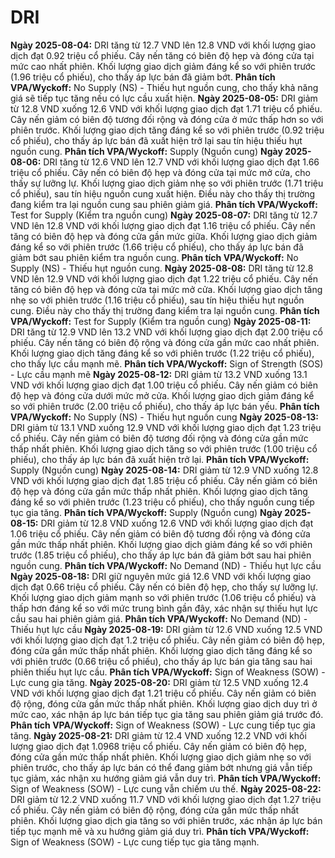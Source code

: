 # DRI

**Ngày 2025-08-04:** DRI tăng từ 12.7 VND lên 12.8 VND với khối lượng giao dịch đạt 0.92 triệu cổ phiếu. Cây nến tăng có biên độ hẹp và đóng cửa tại mức cao nhất phiên. Khối lượng giao dịch giảm đáng kể so với phiên trước (1.96 triệu cổ phiếu), cho thấy áp lực bán đã giảm bớt. **Phân tích VPA/Wyckoff:** No Supply (NS) - Thiếu hụt nguồn cung, cho thấy khả năng giá sẽ tiếp tục tăng nếu có lực cầu xuất hiện.
**Ngày 2025-08-05:** DRI giảm từ 12.8 VND xuống 12.6 VND với khối lượng giao dịch đạt 1.71 triệu cổ phiếu. Cây nến giảm có biên độ tương đối rộng và đóng cửa ở mức thấp hơn so với phiên trước. Khối lượng giao dịch tăng đáng kể so với phiên trước (0.92 triệu cổ phiếu), cho thấy áp lực bán đã xuất hiện trở lại sau tín hiệu thiếu hụt nguồn cung. **Phân tích VPA/Wyckoff:** Supply (Nguồn cung)
**Ngày 2025-08-06:** DRI tăng từ 12.6 VND lên 12.7 VND với khối lượng giao dịch đạt 1.66 triệu cổ phiếu. Cây nến có biên độ hẹp và đóng cửa tại mức mở cửa, cho thấy sự lưỡng lự. Khối lượng giao dịch giảm nhẹ so với phiên trước (1.71 triệu cổ phiếu), sau tín hiệu nguồn cung xuất hiện. Điều này cho thấy thị trường đang kiểm tra lại nguồn cung sau phiên giảm giá. **Phân tích VPA/Wyckoff:** Test for Supply (Kiểm tra nguồn cung)
**Ngày 2025-08-07:** DRI tăng từ 12.7 VND lên 12.8 VND với khối lượng giao dịch đạt 1.16 triệu cổ phiếu. Cây nến tăng có biên độ hẹp và đóng cửa gần mức giữa. Khối lượng giao dịch giảm đáng kể so với phiên trước (1.66 triệu cổ phiếu), cho thấy áp lực bán đã giảm bớt sau phiên kiểm tra nguồn cung. **Phân tích VPA/Wyckoff:** No Supply (NS) - Thiếu hụt nguồn cung.
**Ngày 2025-08-08:** DRI tăng từ 12.8 VND lên 12.9 VND với khối lượng giao dịch đạt 1.22 triệu cổ phiếu. Cây nến tăng có biên độ hẹp và đóng cửa tại mức mở cửa. Khối lượng giao dịch tăng nhẹ so với phiên trước (1.16 triệu cổ phiếu), sau tín hiệu thiếu hụt nguồn cung. Điều này cho thấy thị trường đang kiểm tra lại nguồn cung. **Phân tích VPA/Wyckoff:** Test for Supply (Kiểm tra nguồn cung)
**Ngày 2025-08-11:** DRI tăng từ 12.9 VND lên 13.2 VND với khối lượng giao dịch đạt 2.00 triệu cổ phiếu. Cây nến tăng có biên độ rộng và đóng cửa gần mức cao nhất phiên. Khối lượng giao dịch tăng đáng kể so với phiên trước (1.22 triệu cổ phiếu), cho thấy lực cầu mạnh mẽ. **Phân tích VPA/Wyckoff:** Sign of Strength (SOS) - Lực cầu mạnh mẽ
**Ngày 2025-08-12:** DRI giảm từ 13.2 VND xuống 13.1 VND với khối lượng giao dịch đạt 1.00 triệu cổ phiếu. Cây nến giảm có biên độ hẹp và đóng cửa dưới mức mở cửa. Khối lượng giao dịch giảm đáng kể so với phiên trước (2.00 triệu cổ phiếu), cho thấy áp lực bán yếu. **Phân tích VPA/Wyckoff:** No Supply (NS) - Thiếu hụt nguồn cung
**Ngày 2025-08-13:** DRI giảm từ 13.1 VND xuống 12.9 VND với khối lượng giao dịch đạt 1.23 triệu cổ phiếu. Cây nến giảm có biên độ tương đối rộng và đóng cửa gần mức thấp nhất phiên. Khối lượng giao dịch tăng so với phiên trước (1.00 triệu cổ phiếu), cho thấy áp lực bán đã xuất hiện trở lại. **Phân tích VPA/Wyckoff:** Supply (Nguồn cung)
**Ngày 2025-08-14:** DRI giảm từ 12.9 VND xuống 12.8 VND với khối lượng giao dịch đạt 1.85 triệu cổ phiếu. Cây nến giảm có biên độ hẹp và đóng cửa gần mức thấp nhất phiên. Khối lượng giao dịch tăng đáng kể so với phiên trước (1.23 triệu cổ phiếu), cho thấy nguồn cung tiếp tục gia tăng. **Phân tích VPA/Wyckoff:** Supply (Nguồn cung)
**Ngày 2025-08-15:** DRI giảm từ 12.8 VND xuống 12.6 VND với khối lượng giao dịch đạt 1.06 triệu cổ phiếu. Cây nến giảm có biên độ tương đối rộng và đóng cửa gần mức thấp nhất phiên. Khối lượng giao dịch giảm đáng kể so với phiên trước (1.85 triệu cổ phiếu), cho thấy áp lực bán đã giảm bớt sau hai phiên nguồn cung. **Phân tích VPA/Wyckoff:** No Demand (ND) - Thiếu hụt lực cầu
**Ngày 2025-08-18:** DRI giữ nguyên mức giá 12.6 VND với khối lượng giao dịch đạt 0.66 triệu cổ phiếu. Cây nến có biên độ hẹp, cho thấy sự lưỡng lự. Khối lượng giao dịch giảm mạnh so với phiên trước (1.06 triệu cổ phiếu) và thấp hơn đáng kể so với mức trung bình gần đây, xác nhận sự thiếu hụt lực cầu sau hai phiên giảm giá. **Phân tích VPA/Wyckoff:** No Demand (ND) - Thiếu hụt lực cầu
**Ngày 2025-08-19:** DRI giảm từ 12.6 VND xuống 12.5 VND với khối lượng giao dịch đạt 1.2 triệu cổ phiếu. Cây nến giảm có biên độ hẹp, đóng cửa gần mức thấp nhất phiên. Khối lượng giao dịch tăng đáng kể so với phiên trước (0.66 triệu cổ phiếu), cho thấy áp lực bán gia tăng sau hai phiên thiếu hụt lực cầu. **Phân tích VPA/Wyckoff:** Sign of Weakness (SOW) - Lực cung gia tăng.
**Ngày 2025-08-20:** DRI giảm từ 12.5 VND xuống 12.4 VND với khối lượng giao dịch đạt 1.21 triệu cổ phiếu. Cây nến giảm có biên độ rộng, đóng cửa gần mức thấp nhất phiên. Khối lượng giao dịch duy trì ở mức cao, xác nhận áp lực bán tiếp tục gia tăng sau phiên giảm giá trước đó. **Phân tích VPA/Wyckoff:** Sign of Weakness (SOW) - Lực cung tiếp tục gia tăng.
**Ngày 2025-08-21:** DRI giảm từ 12.4 VND xuống 12.2 VND với khối lượng giao dịch đạt 1.0968 triệu cổ phiếu. Cây nến giảm có biên độ hẹp, đóng cửa gần mức thấp nhất phiên. Khối lượng giao dịch giảm nhẹ so với phiên trước, cho thấy áp lực bán có thể đang giảm bớt nhưng giá vẫn tiếp tục giảm, xác nhận xu hướng giảm giá vẫn duy trì. **Phân tích VPA/Wyckoff:** Sign of Weakness (SOW) - Lực cung vẫn chiếm ưu thế.
**Ngày 2025-08-22:** DRI giảm từ 12.2 VND xuống 11.7 VND với khối lượng giao dịch đạt 1.27 triệu cổ phiếu. Cây nến giảm có biên độ rộng, đóng cửa gần mức thấp nhất phiên. Khối lượng giao dịch gia tăng so với phiên trước, xác nhận áp lực bán tiếp tục mạnh mẽ và xu hướng giảm giá duy trì. **Phân tích VPA/Wyckoff:** Sign of Weakness (SOW) - Lực cung tiếp tục gia tăng mạnh.
